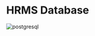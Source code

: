 # HRMS Database
![postgresql](https://user-images.githubusercontent.com/61615580/118416107-b9a78a00-b6b6-11eb-8dc7-429428a0acb2.png)

